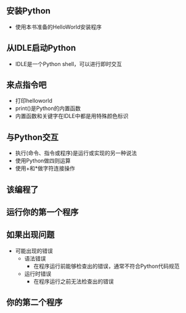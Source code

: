 ## 安装Python
- 使用本书准备的HelloWorld安装程序
## 从IDLE启动Python
- IDLE是一个Python shell，可以进行即时交互
## 来点指令吧
- 打印helloworld
- print()是Python的内置函数
- 内置函数和关键字在IDLE中都是用特殊颜色标识
## 与Python交互
- 执行(命令、指令或程序)是运行或实现的另一种说法
- 使用Python做四则运算
- 使用+和*做字符连接操作
## 该编程了
## 运行你的第一个程序
## 如果出现问题
- 可能出现的错误
  - 语法错误
    - 在程序运行前能够检查出的错误，通常不符合Python代码规范
  - 运行时错误
    - 在程序运行之前无法检查出的错误
## 你的第二个程序